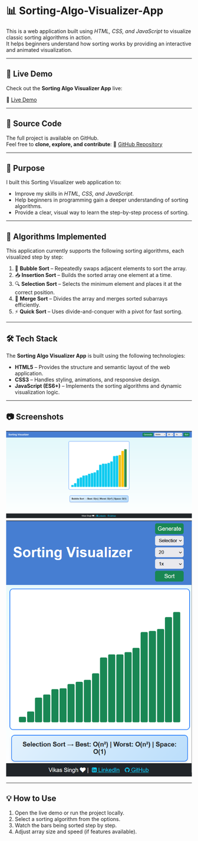 # 📊 Sorting-Algo-Visualizer-App

This is a web application built using *HTML, CSS, and JavaScript* to visualize classic sorting algorithms in action.  
It helps beginners understand how sorting works by providing an interactive and animated visualization.

---

## 🚀 Live Demo
Check out the **Sorting Algo Visualizer App** live:

🔗 [Live Demo](https://sorting-algo-visualizer-app-uci4.vercel.app/)

---

## 📂 Source Code
The full project is available on GitHub.  
Feel free to **clone, explore, and contribute**:
🔗 [GitHub Repository](git@github.com:Vikas-Singh-dev/)  

---

## 🎯 Purpose
I built this Sorting Visualizer web application to:  
- Improve my skills in *HTML, CSS, and JavaScript*.  
- Help beginners in programming gain a deeper understanding of sorting algorithms.  
- Provide a clear, visual way to learn the step-by-step process of sorting.

---

## 🔢 Algorithms Implemented

This application currently supports the following sorting algorithms, each visualized step by step:

1. 🫧 **Bubble Sort** – Repeatedly swaps adjacent elements to sort the array.  
2. 📥 **Insertion Sort** – Builds the sorted array one element at a time.  
3. 🔍 **Selection Sort** – Selects the minimum element and places it at the correct position.  
4. 🔗 **Merge Sort** – Divides the array and merges sorted subarrays efficiently.  
5. ⚡ **Quick Sort** – Uses divide-and-conquer with a pivot for fast sorting.
---

## 🛠 Tech Stack

The **Sorting Algo Visualizer App** is built using the following technologies:

- **HTML5** – Provides the structure and semantic layout of the web application.  
- **CSS3** – Handles styling, animations, and responsive design.  
- **JavaScript (ES6+)** – Implements the sorting algorithms and dynamic visualization logic.

---

## 📷 Screenshots
![App Screenshot](assets/img2.png)
![App Screenshot](assets/img1.png)




---

## 💡 How to Use
1. Open the live demo or run the project locally.  
2. Select a sorting algorithm from the options.  
3. Watch the bars being sorted step by step.  
4. Adjust array size and speed (if features available).  

